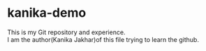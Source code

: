# kanika-demo
This is my Git repository and experience.
<br>
I am the author(Kanika Jakhar)of this file trying to learn the github.
